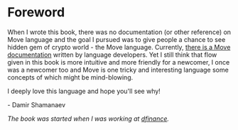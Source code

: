 # Foreword

When I wrote this book, there was no documentation (or other reference) on Move language and the goal I pursued was to give people a chance to see hidden gem of crypto world - the Move language. Currently, [there is a Move documentation](https://developers.diem.com/docs/move/overview) written by language developers. Yet I still think that flow given in this book is more intuitive and more friendly for a newcomer, I once was a newcomer too and Move is one tricky and interesting language some concepts of which might be mind-blowing.

I deeply love this language and hope you'll see why!

\- Damir Shamanaev

*The book was started when I was working at [dfinance](https://dfinance.co).*


<!-- It's been few months since we at [dfinance](https://dfinance.co) started using Libra's Move VM and Move language. Before that we worked a lot with blockchains \(and smart contracts specifically\): you may know our [Wings.ai](http://wings.ai) project - once the biggest dApp on ETH network; and we - better than many - know how hard it can be for a newcomer to work with new blockchain language, especially Rust-like, especially when blockchain environments and infrastructure challenges come to play.

That is why we are here - to help you dive into yet unknown language, and to show you its beauty.

— Damir Shamanaev and Dfinance team
 -->

